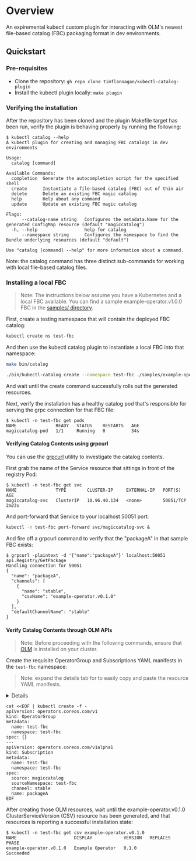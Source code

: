 # Overview

An expiremental kubectl custom plugin for interacting with OLM's newest file-based catalog (FBC) packaging format in dev environments.

## Quickstart

### Pre-requisites

- Clone the repository: `gh repo clone timflannagan/kubectl-catalog-plugin`
- Install the kubectl plugin locally: `make plugin`

### Verifying the installation

After the repository has been cloned and the plugin Makefile target has been run, verify the plugin is behaving properly by running the following:

```console
$ kubectl catalog --help
A kubectl plugin for creating and managing FBC catalogs in dev environments

Usage:
  catalog [command]

Available Commands:
  completion  Generate the autocompletion script for the specified shell
  create      Instantiate a file-based catalog (FBC) out of thin air
  delete      Delete an existing FBC magic catalog
  help        Help about any command
  update      Update an existing FBC magic catalog

Flags:
      --catalog-name string   Configures the metadata.Name for the generated ConfigMap resource (default "magiccatalog")
  -h, --help                  help for catalog
      --namespace string      Configures the namespace to find the Bundle underlying resources (default "default")

Use "catalog [command] --help" for more information about a command.
```

Note: the catalog command has three distinct sub-commands for working with local file-based catalog files.

### Installing a local FBC

> Note: The instructions below assume you have a Kubernetes and a local FBC available. You can find a sample example-operator.v1.0.0 FBC in the [samples/ directory](./samples/example-operator.v1.0.0.yaml).

First, create a testing namespace that will contain the deployed FBC catalog:

```bash
kubectl create ns test-fbc
```

And then use the kubectl catalog plugin to instantiate a local FBC into that namespace:

```bash
make bin/catalog
```

```bash
./bin/kubectl-catalog create --namespace test-fbc ./samples/example-operator.v1.0.0.yaml
```

And wait until the create command successfully rolls out the generated resources.

Next, verify the installation has a healthy catalog pod that's responsible for serving the grpc connection for that FBC file:

```console
$ kubectl -n test-fbc get pods
NAME               READY   STATUS    RESTARTS   AGE
magiccatalog-pod   1/1     Running   0          34s
```

#### Verifying Catalog Contents using grpcurl

You can use the [grpcurl](https://github.com/fullstorydev/grpcurl) utility to investigate the catalog contents.

First grab the name of the Service resource that sittings in front of the registry Pod:

```console
$ kubectl -n test-fbc get svc
NAME               TYPE        CLUSTER-IP     EXTERNAL-IP   PORT(S)     AGE
magiccatalog-svc   ClusterIP   10.96.40.134   <none>        50051/TCP   2m23s
```

And port-forward that Service to your localhost 50051 port:

```bash
kubectl -n test-fbc port-forward svc/magiccatalog-svc &
```

And fire off a grpcurl command to verify that the "packageA" in that sample FBC exists:

```console
$ grpcurl -plaintext -d '{"name":"packageA"}' localhost:50051 api.Registry/GetPackage
Handling connection for 50051
{
  "name": "packageA",
  "channels": [
    {
      "name": "stable",
      "csvName": "example-operator.v0.1.0"
    }
  ],
  "defaultChannelName": "stable"
}
```

#### Verify Catalog Contents through OLM APIs

> Note: Before proceeding with the following commands, ensure that [OLM](https://github.com/operator-framework/operator-lifecycle-manager/) is installed on your cluster.

Create the requisite OperatorGroup and Subscriptions YAML manifests in the `test-fbc` namespace:

> Note: expand the details tab for to easily copy and paste the resource YAML manifests.

<details>

```yaml
apiVersion: operators.coreos.com/v1
kind: OperatorGroup
metadata:
  name: test-fbc
  namespace: test-fbc
spec: {}
---
apiVersion: operators.coreos.com/v1alpha1
kind: Subscription
metadata:
  name: test-fbc
  namespace: test-fbc
spec:
  source: magiccatalog
  sourceNamespace: test-fbc
  channel: stable
  name: packageA
```

</details>

```console
cat <<EOF | kubectl create -f -
apiVersion: operators.coreos.com/v1
kind: OperatorGroup
metadata:
  name: test-fbc
  namespace: test-fbc
spec: {}
---
apiVersion: operators.coreos.com/v1alpha1
kind: Subscription
metadata:
  name: test-fbc
  namespace: test-fbc
spec:
  source: magiccatalog
  sourceNamespace: test-fbc
  channel: stable
  name: packageA
EOF
```

After creating those OLM resources, wait until the example-operator.v0.1.0 ClusterServiceVersion (CSV) resource has been generated, and that resources is reporting a successful installation state:

```console
$ kubectl -n test-fbc get csv example-operator.v0.1.0
NAME                      DISPLAY            VERSION   REPLACES   PHASE
example-operator.v0.1.0   Example Operator   0.1.0                Succeeded
```
